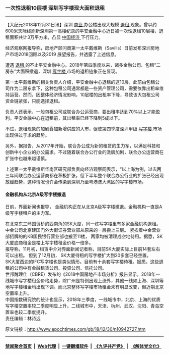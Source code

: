 ### 一次性退租10层楼 深圳写字楼现大面积退租
------------------------

<p>
 【大纪元2018年12月31日讯】深圳
 <a href="http://www.epochtimes.com/gb/tag/%E5%95%86%E4%B8%9A.html">
  商业
 </a>
 办公楼出现大规模
 <a href="http://www.epochtimes.com/gb/tag/%E9%80%80%E7%A7%9F.html">
  退租
 </a>
 现象。曾以约600米天际线刷新深圳第一高楼纪录的平安金融中心近日被一次性退租10层楼，退租面积共计3万平方米，凸显
 <a href="http://www.epochtimes.com/gb/tag/%E4%B8%AD%E5%9B%BD%E7%BB%8F%E6%B5%8E.html">
  中国经济
 </a>
 下行压力。
</p>
<p>
 经济观察网报导称，房地产顾问商第一太平戴维斯（Savills）日前发布深圳房地产市场2018回顾以及2019 展望报告，并透露了上述信息。
</p>
<p>
 遭遇
 <a href="http://www.epochtimes.com/gb/tag/%E9%80%80%E7%A7%9F.html">
  退租
 </a>
 的不止平安金融中心。2018年第四季度以来，诸多金融公司、包租“二房东”大面积撤退，深圳
 <a href="http://www.epochtimes.com/gb/tag/%E5%86%99%E5%AD%97%E6%A5%BC.html">
  写字楼
 </a>
 市场的退租迹象正在显现。
</p>
<p>
 第一太平戴维斯的相关负责人介绍，平安金融中心退租的这10层，此前由包租公司作为二房东拿下，这种包租公司通常都是一些资产管理公司，需要依靠出租率维持运营。然而，因整体经济情况影响，10层楼的出租率下降，导致该大包租公司资金链紧张，只能选择退租。
</p>
<p>
 负责人还表示，一般包租公司或联合办公运营商，要出租率达到70%以上才能盈利。平安金融中心在退租前，其出租率已经下降到5成以下。
</p>
<p>
 不过，退租现象的加剧叠加新增供应的入市，促使第四季度深圳甲级
 <a href="http://www.epochtimes.com/gb/tag/%E5%86%99%E5%AD%97%E6%A5%BC.html">
  写字楼
 </a>
 市场出现供过于求的趋势。
</p>
<p>
 另外，据报告，从2017年开始，联合办公成为新的租赁的生力军，以满足科技和创新中小企业的办公需求。不过随着联合办公行业的洗牌加剧，联合办公运营商在扩张中也越来越谨慎。
</p>
<p>
 上述第一太平戴维斯华南区研究部负责向经济观察网表示，“以上海为例，过去两三年间联合办公运营商都在积极扩张，但下半年整个联合办公行业的扩张已经出现放缓趋势，这种情况也许会传染到深圳乃至粤港澳大湾区的写字楼市场。
 <span class="Apple-converted-space">
 </span>
</p>
<h4>
 金融机构从北京A级写字楼撤退
</h4>
<p>
 日前，界面新闻也报导，
 <span data-offset-key="cvs10-0-0">
  金融机构正在从北京A级写字楼撤退。金融机构一直是A级写字楼租户的主力军。
 </span>
</p>
<div class="" data-block="true" data-editor="9duha" data-offset-key="ag1mg-0-0">
 <div class="public-DraftStyleDefault-block public-DraftStyleDefault-ltr" data-offset-key="ag1mg-0-0">
  <span data-offset-key="8qihc-0-0">
   在北京东三环国贸桥的西南角的SK大厦，同一栋写字楼里有多家金融机构退租。
  </span>
 </div>
 <div class="public-DraftStyleDefault-block public-DraftStyleDefault-ltr" data-offset-key="ag1mg-0-0">
 </div>
 <div class="public-DraftStyleDefault-block public-DraftStyleDefault-ltr" data-offset-key="ag1mg-0-0">
  <span data-offset-key="8qihc-0-0">
   中金公司北京建国门外大街证券营业部从原来的一层搬上三层。
  </span>
  <span data-offset-key="ftfd4-0-0">
   紧挨着中金营业部招牌的的KB国民银行营业部也搬至11楼，
  </span>
  <span data-offset-key="41bt6-0-0">
   两家均被清理成空地待租。据悉，SK大厦底商租金是楼上写字楼租金价格一倍多。
  </span>
 </div>
</div>
<div class="" data-block="true" data-editor="9duha" data-offset-key="41bt6-0-0">
</div>
<div class="" data-block="true" data-editor="9duha" data-offset-key="8nbtf-0-0">
 <div class="public-DraftStyleDefault-block public-DraftStyleDefault-ltr" data-offset-key="8nbtf-0-0">
 </div>
 <div class="public-DraftStyleDefault-block public-DraftStyleDefault-ltr" data-offset-key="8nbtf-0-0">
  <span data-offset-key="8n2rg-0-0">
   报导称，11月初，租赁中介对界面新闻记者称，目前SK大厦实际上目前14套左右可以出租。
  </span>
  <span data-offset-key="76jpl-0-0">
   但到了12月初，
  </span>
  <span data-offset-key="76jpl-0-0">
   SK大厦待租的写字楼扩大到20多套已经空置。
  </span>
 </div>
 <div class="public-DraftStyleDefault-block public-DraftStyleDefault-ltr" data-offset-key="8nbtf-0-0">
 </div>
</div>
<div class="" data-block="true" data-editor="9duha" data-offset-key="ru-0-0">
 <div class="public-DraftStyleDefault-block public-DraftStyleDefault-ltr" data-offset-key="ru-0-0">
  <span data-offset-key="4m6e3-0-0">
   SK大厦西边的IFC写字楼也是类似情形。目前有十余套写字楼待租。据悉，这些退租的公司中有金融租赁公司、投资公司、信托公司。
  </span>
 </div>
 <div class="public-DraftStyleDefault-block public-DraftStyleDefault-ltr" data-offset-key="ru-0-0">
 </div>
 <div class="public-DraftStyleDefault-block public-DraftStyleDefault-ltr" data-offset-key="ru-0-0">
  <span data-offset-key="5p8fl-0-0">
   世邦魏理仕（CBRE）发布的《2018中国房地产市场分析》报告显示，2018年一线城市写字楼租金价格走势，除广州是特例出现上涨外，其他一线如上海、深圳等地写字楼租金均出现下调。而北京整体写字楼市场租金未有明显改变，但近期北京空置率上升。
  </span>
 </div>
</div>
<div class="" data-block="true" data-editor="9duha" data-offset-key="bfr41-0-0">
 <div class="public-DraftStyleDefault-block public-DraftStyleDefault-ltr" data-offset-key="bfr41-0-0">
  <span data-offset-key="bfr41-0-0">
  </span>
 </div>
</div>
<div class="" data-block="true" data-editor="9duha" data-offset-key="cm7hp-0-0">
 <div class="public-DraftStyleDefault-block public-DraftStyleDefault-ltr" data-offset-key="cm7hp-0-0">
  <span data-offset-key="cm7hp-0-0">
   中国指数研究院的统计也显示，2018年三季度，一线城市中，北京、上海的优质写字楼空置率较二季度明显上升。二线城市中，天津、杭州、武汉、沈阳、青岛空置率也较二季度提升。
  </span>
 </div>
 <div class="public-DraftStyleDefault-block public-DraftStyleDefault-ltr" data-offset-key="cm7hp-0-0">
 </div>
 <div class="public-DraftStyleDefault-block public-DraftStyleDefault-ltr" data-offset-key="cm7hp-0-0">
  责任编辑：林诗远
 </div>
</div>
<div class="" data-block="true" data-editor="9duha" data-offset-key="dvm26-0-0">
</div>

原文链接：http://www.epochtimes.com/gb/18/12/30/n10942727.htm


------------------------
#### [禁闻聚合首页](https://github.com/gfw-breaker/banned-news/blob/master/README.md) &nbsp;|&nbsp; [Web代理](https://github.com/gfw-breaker/open-proxy/blob/master/README.md) &nbsp;|&nbsp; [一键翻墙软件](https://github.com/gfw-breaker/nogfw/blob/master/README.md) &nbsp;|&nbsp; [《九评共产党》](https://github.com/gfw-breaker/9ping.md/blob/master/README.md#九评之一评共产党是什么) &nbsp;|&nbsp; [《解体党文化》](https://github.com/gfw-breaker/jtdwh.md/blob/master/README.md#绪论)